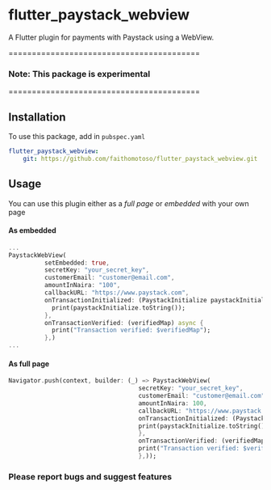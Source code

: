 # flutter_paystack_webview
A Flutter plugin for payments with Paystack using a WebView.

=========================================
### Note: This package is experimental
=========================================

## Installation
To use this package, add in `pubspec.yaml`
```yaml
flutter_paystack_webview:
    git: https://github.com/faithomotoso/flutter_paystack_webview.git
```

## Usage

You can use this plugin either as a *full page* or *embedded* with your own page

#### As embedded
```dart
...
PaystackWebView(
          setEmbedded: true,
          secretKey: "your_secret_key",
          customerEmail: "customer@email.com",
          amountInNaira: "100",
          callbackURL: "https://www.paystack.com",
          onTransactionInitialized: (PaystackInitialize paystackInitialize) {
            print(paystackInitialize.toString());
          },
          onTransactionVerified: (verifiedMap) async {
            print("Transaction verified: $verifiedMap");
          },)
...
```

#### As full page
```dart
Navigator.push(context, builder: (_) => PaystackWebView(
                                    secretKey: "your_secret_key",
                                    customerEmail: "customer@email.com",
                                    amountInNaira: 100,
                                    callbackURL: "https://www.paystack.com",
                                    onTransactionInitialized: (PaystackInitialize paystackInitialize) {
                                    print(paystackInitialize.toString());
                                    },
                                    onTransactionVerified: (verifiedMap) async {
                                    print("Transaction verified: $verifiedMap");
                                    },));
```


### Please report bugs and suggest features

